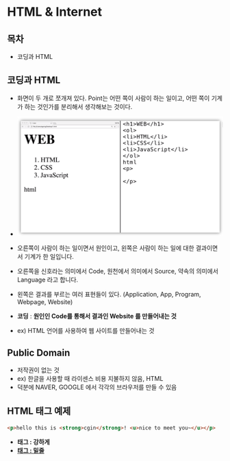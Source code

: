 # HTML & Internet

## 목차
- 코딩과 HTML



## 코딩과 HTML

  - 화면이 두 개로 쪼개져 있다. Point는 어떤 쪽이 사람이 하는 일이고, 어떤 쪽이 기계가 하는 것인가를 분리해서 생각해보는 것이다.
  - ![기계VS사람](./images/기계VS사람.PNG)
  
  - 오른쪽이 사람이 하는 일이면서 원인이고, 왼쪽은 사람이 하는 일에 대한 결과이면서 기계가 한 일입니다.
  - 오른쪽을 신호라는 의미에서 Code, 원천에서 의미에서 Source, 약속의 의미에서 Language 라고 합니다.
  - 왼쪽은 결과를 부르는 여러 표현들이 있다. (Application, App, Program, Webpage, Website) 
  - **코딩** : **원인인 Code를 통해서 결과인 Website 를 만들어내는 것**
  - ex) HTML 언어를 사용하여 웹 사이트를 만들어내는 것
  
  
## Public Domain

- 저작권이 없는 것 
- ex) 한글을 사용할 때 라이센스 비용 지불하지 않음, HTML
- 덕분에 NAVER, GOOGLE 에서 각각의 브라우저를 만들 수 있음



## HTML 태그 예제

```html
<p>hello this is <strong>cgin</strong>! <u>nice to meet you~</u></p>

```

- <strong> 태그 : 강하게
- <u> 태그 : 밑줄

